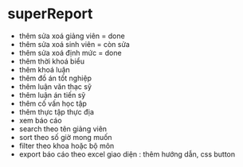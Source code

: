 # superReport
- thêm sửa xoá giảng viên = done
- thêm sửa xoá sinh viên = còn sửa
- thêm sửa xoá định mức = done
- thêm thời khoá biểu 
- thêm khoá luận
- thêm đồ án tốt nghiệp
- thêm luận văn thạc sỹ
- thêm luận án tiến sỹ
- thêm cố vấn học tập
- thêm thực tập thực địa
- xem báo cáo 
- search theo tên giảng viên
- sort theo số giờ mong muốn
- filter theo khoa hoặc bộ môn
- export báo cáo theo excel
giao diện : thêm hướng dẫn, css button
